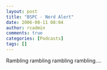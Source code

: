 ```yaml
---
layout: post
title: "BSPC - Nerd Alert"
date: 2006-08-11 08:04
author: rcadmin
comments: true
categories: [Podcasts]
tags: []
---
```

Rambling rambling rambling rambling....
